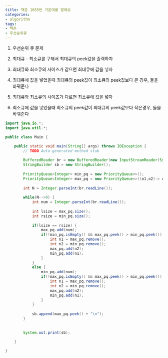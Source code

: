 ```yaml
---
title: 백준 1655번 가운데를 말해요
categories:
- algorithm
tags:
- 백준
- 우선순위큐
---
```


1. 우선순위 큐 문제

2. 최대큐 - 최소큐를 구해서 최대큐의 peek값을 출력하자

3. 최대큐와 최소큐의 사이즈가 같으면 최대큐에 값을 넣자

4. 최대큐에 값을 넣었을때 최대큐의 peek값이 최소큐의 peek값보다 큰 경우, 둘을 바꿔준다

5. 최대큐와 최소큐의 사이즈가 다르면 최소큐에 값을 넣자

6. 최소큐에 값을 넣었을때 최소큐의 peek값이 최대큐의 peek값보다 작은경우, 둘을 바꿔준다

```java
import java.io.*;
import java.util.*;

public class Main {

	public static void main(String[] args) throws IOException {
		// TODO Auto-generated method stub
		
		BufferedReader br = new BufferedReader(new InputStreamReader(System.in));
		StringBuilder sb = new StringBuilder();
		
		PriorityQueue<Integer> min_pq = new PriorityQueue<>();
		PriorityQueue<Integer> max_pq = new PriorityQueue<>((o1,o2)-> o2-o1);
		
		int N = Integer.parseInt(br.readLine());
		
		while(N-->0) {
			int num = Integer.parseInt(br.readLine());
			
			int lsize = max_pq.size();
			int rsize = min_pq.size();
			
			if(lsize == rsize) {
				max_pq.add(num);
				if(!min_pq.isEmpty() && max_pq.peek() > min_pq.peek()) {
					int n1 = max_pq.remove();
					int n2 = min_pq.remove();
					max_pq.add(n2);
					min_pq.add(n1);
				}
			}
			else {
				min_pq.add(num);
				if(!max_pq.isEmpty() && max_pq.peek() > min_pq.peek()) {
					int n1 = max_pq.remove();
					int n2 = min_pq.remove();
					max_pq.add(n2);
					min_pq.add(n1);
				}
			}
			
			sb.append(max_pq.peek() + "\n");
		}
		
		
		System.out.print(sb);
		
	}

}

```
